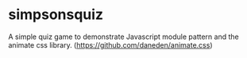 # simpsonsquiz
A simple quiz game to demonstrate Javascript module pattern and the animate css library. (https://github.com/daneden/animate.css)
